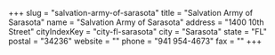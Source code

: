 +++
slug = "salvation-army-of-sarasota"
title = "Salvation Army of Sarasota"
name = "Salvation Army of Sarasota"
address = "1400 10th Street"
cityIndexKey = "city-fl-sarasota"
city = "Sarasota"
state = "FL"
postal = "34236"
website = ""
phone = "941 954-4673"
fax = ""
+++
